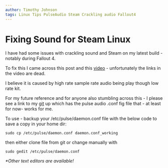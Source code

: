 ```yaml
---
author: Timothy Johnson
tags: Linux Tips PulseAudio Steam Crackling audio Fallout4
---
```


# Fixing Sound for Steam Linux


I have had some issues with crackling sound and Steam on my latest build - notably during Fallout 4.

To fix this I came across this post and this [video](https://www.youtube.com/watch?v=UQ-Ml78kiEE) - unfortunately the links in the video are dead. 

I believe it is caused by high rate sample rate audio being play though low rate kit. 

For my future reference and for anyone also stumbling across this - I please see a link to my [git](https://github.com/timotayj/PulseAudioFix) up which has the pulse audio .conf fig file that - at least for now- works for me.

To use - backup your /etc/pulse/daemon.conf file with the below code to save a copy in your home dir:

    sudo cp /etc/pulse/daemon.conf daemon.conf_working

then either clone file from git or change manually with

    sudo gedit /etc/pulse/daemon.conf 

*\*Other text editors are available!*

